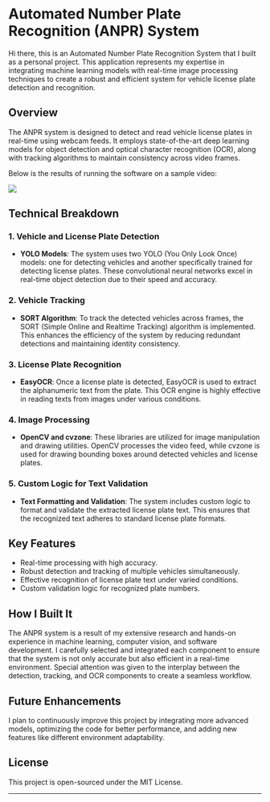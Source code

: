 # Automated Number Plate Recognition (ANPR) System

Hi there, this is an Automated Number Plate Recognition System that I built as a personal project. This application represents my expertise in integrating machine learning models with real-time image processing techniques to create a robust and efficient system for vehicle license plate detection and recognition.

## Overview

The ANPR system is designed to detect and read vehicle license plates in real-time using webcam feeds. It employs state-of-the-art deep learning models for object detection and optical character recognition (OCR), along with tracking algorithms to maintain consistency across video frames.

Below is the results of running the software on a sample video:

![](https://github.com/natachi-o/Automatic-Number-Plate-Recognition-System/blob/main/ezgif-3-aeb0657e8f.gif)

## Technical Breakdown

### 1. Vehicle and License Plate Detection

- **YOLO Models**: The system uses two YOLO (You Only Look Once) models: one for detecting vehicles and another specifically trained for detecting license plates. These convolutional neural networks excel in real-time object detection due to their speed and accuracy.

### 2. Vehicle Tracking

- **SORT Algorithm**: To track the detected vehicles across frames, the SORT (Simple Online and Realtime Tracking) algorithm is implemented. This enhances the efficiency of the system by reducing redundant detections and maintaining identity consistency.

### 3. License Plate Recognition

- **EasyOCR**: Once a license plate is detected, EasyOCR is used to extract the alphanumeric text from the plate. This OCR engine is highly effective in reading texts from images under various conditions.

### 4. Image Processing

- **OpenCV and cvzone**: These libraries are utilized for image manipulation and drawing utilities. OpenCV processes the video feed, while cvzone is used for drawing bounding boxes around detected vehicles and license plates.

### 5. Custom Logic for Text Validation

- **Text Formatting and Validation**: The system includes custom logic to format and validate the extracted license plate text. This ensures that the recognized text adheres to standard license plate formats.

## Key Features

- Real-time processing with high accuracy.
- Robust detection and tracking of multiple vehicles simultaneously.
- Effective recognition of license plate text under varied conditions.
- Custom validation logic for recognized plate numbers.

## How I Built It

The ANPR system is a result of my extensive research and hands-on experience in machine learning, computer vision, and software development. I carefully selected and integrated each component to ensure that the system is not only accurate but also efficient in a real-time environment. Special attention was given to the interplay between the detection, tracking, and OCR components to create a seamless workflow.

## Future Enhancements

I plan to continuously improve this project by integrating more advanced models, optimizing the code for better performance, and adding new features like different environment adaptability.

## License

This project is open-sourced under the MIT License.

---


